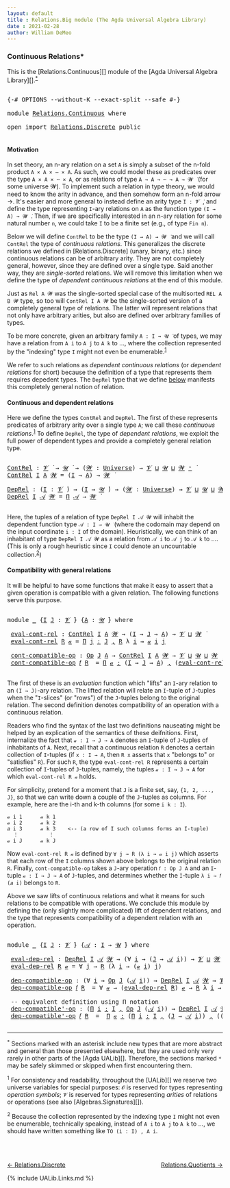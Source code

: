 ```yaml
---
layout: default
title : Relations.Big module (The Agda Universal Algebra Library)
date : 2021-02-28
author: William DeMeo
---
```


### <a id="continuous-relations">Continuous Relations*</a>

This is the [Relations.Continuous][] module of the [Agda Universal Algebra Library][].<sup>[*](Relations.Continuous.html#fn0)</sup>

<pre class="Agda">

<a id="339" class="Symbol">{-#</a> <a id="343" class="Keyword">OPTIONS</a> <a id="351" class="Pragma">--without-K</a> <a id="363" class="Pragma">--exact-split</a> <a id="377" class="Pragma">--safe</a> <a id="384" class="Symbol">#-}</a>

<a id="389" class="Keyword">module</a> <a id="396" href="Relations.Continuous.html" class="Module">Relations.Continuous</a> <a id="417" class="Keyword">where</a>

<a id="424" class="Keyword">open</a> <a id="429" class="Keyword">import</a> <a id="436" href="Relations.Discrete.html" class="Module">Relations.Discrete</a> <a id="455" class="Keyword">public</a>

</pre>

#### <a id="motivation">Motivation</a>
In set theory, an n-ary relation on a set `A` is simply a subset of the n-fold product `A × A × ⋯ × A`.  As such, we could model these as predicates over the type `A × A × ⋯ × A`, or as relations of type `A → A → ⋯ → A → 𝓦 ̇` (for some universe 𝓦).  To implement such a relation in type theory, we would need to know the arity in advance, and then somehow form an n-fold arrow →.  It's easier and more general to instead define an arity type `I : 𝓥 ̇`, and define the type representing `I`-ary relations on `A` as the function type `(I → A) → 𝓦 ̇`.  Then, if we are specifically interested in an n-ary relation for some natural number `n`, we could take `I` to be a finite set (e.g., of type `Fin n`).

Below we will define `ContRel` to be the type `(I → A) → 𝓦 ̇` and we will call `ContRel` the type of *continuous relations*.  This generalizes the discrete relations we defined in [Relations.Discrete] (unary, binary, etc.) since continuous relations can be of arbitrary arity.  They are not completely general, however, since they are defined over a single type. Said another way, they are *single-sorted* relations. We will remove this limitation when we define the type of *dependent continuous relations* at the end of this module.

Just as `Rel A 𝓦` was the single-sorted special case of the multisorted `REL A B 𝓦` type, so too will `ContRel I A 𝓦` be the single-sorted version of a completely general type of relations. The latter will represent relations that not only have arbitrary arities, but also are defined over arbitrary families of types.

To be more concrete, given an arbitrary family `A : I → 𝓤 ̇` of types, we may have a relation from `A i` to `A j` to `A k` to …, where the collection represented by the "indexing" type `I` might not even be enumerable.<sup>[1](Relations.Continuous.html#fn1)</sup>

We refer to such relations as *dependent continuous relations* (or *dependent relations* for short) because the definition of a type that represents them requires depedent types.  The `DepRel` type that we define [below](Relations.Continuous.html#dependent-relations) manifests this completely general notion of relation.



#### <a id="continuous-and-dependent-relations">Continuous and dependent relations</a>

Here we define the types `ContRel` and `DepRel`. The first of these represents predicates of arbitrary arity over a single type `A`; we call these *continuous relations*.<sup>[1](Relations.Continuous.html#fn1)</sup>
To define `DepRel`, the type of *dependent relations*, we exploit the full power of dependent types and provide a completely general relation type.

<pre class="Agda">

<a id="ContRel"></a><a id="3130" href="Relations.Continuous.html#3130" class="Function">ContRel</a> <a id="3138" class="Symbol">:</a> <a id="3140" href="Universes.html#262" class="Generalizable">𝓥</a> <a id="3142" href="Universes.html#403" class="Function Operator">̇</a> <a id="3144" class="Symbol">→</a> <a id="3146" href="Universes.html#260" class="Generalizable">𝓤</a> <a id="3148" href="Universes.html#403" class="Function Operator">̇</a> <a id="3150" class="Symbol">→</a> <a id="3152" class="Symbol">(</a><a id="3153" href="Relations.Continuous.html#3153" class="Bound">𝓦</a> <a id="3155" class="Symbol">:</a> <a id="3157" href="Agda.Primitive.html#597" class="Postulate">Universe</a><a id="3165" class="Symbol">)</a> <a id="3167" class="Symbol">→</a> <a id="3169" href="Universes.html#262" class="Generalizable">𝓥</a> <a id="3171" href="Agda.Primitive.html#810" class="Primitive Operator">⊔</a> <a id="3173" href="Universes.html#260" class="Generalizable">𝓤</a> <a id="3175" href="Agda.Primitive.html#810" class="Primitive Operator">⊔</a> <a id="3177" href="Relations.Continuous.html#3153" class="Bound">𝓦</a> <a id="3179" href="Agda.Primitive.html#780" class="Primitive Operator">⁺</a> <a id="3181" href="Universes.html#403" class="Function Operator">̇</a>
<a id="3183" href="Relations.Continuous.html#3130" class="Function">ContRel</a> <a id="3191" href="Relations.Continuous.html#3191" class="Bound">I</a> <a id="3193" href="Relations.Continuous.html#3193" class="Bound">A</a> <a id="3195" href="Relations.Continuous.html#3195" class="Bound">𝓦</a> <a id="3197" class="Symbol">=</a> <a id="3199" class="Symbol">(</a><a id="3200" href="Relations.Continuous.html#3191" class="Bound">I</a> <a id="3202" class="Symbol">→</a> <a id="3204" href="Relations.Continuous.html#3193" class="Bound">A</a><a id="3205" class="Symbol">)</a> <a id="3207" class="Symbol">→</a> <a id="3209" href="Relations.Continuous.html#3195" class="Bound">𝓦</a> <a id="3211" href="Universes.html#403" class="Function Operator">̇</a>

<a id="DepRel"></a><a id="3214" href="Relations.Continuous.html#3214" class="Function">DepRel</a> <a id="3221" class="Symbol">:</a> <a id="3223" class="Symbol">(</a><a id="3224" href="Relations.Continuous.html#3224" class="Bound">I</a> <a id="3226" class="Symbol">:</a> <a id="3228" href="Universes.html#262" class="Generalizable">𝓥</a> <a id="3230" href="Universes.html#403" class="Function Operator">̇</a><a id="3231" class="Symbol">)</a> <a id="3233" class="Symbol">→</a> <a id="3235" class="Symbol">(</a><a id="3236" href="Relations.Continuous.html#3224" class="Bound">I</a> <a id="3238" class="Symbol">→</a> <a id="3240" href="Universes.html#260" class="Generalizable">𝓤</a> <a id="3242" href="Universes.html#403" class="Function Operator">̇</a><a id="3243" class="Symbol">)</a> <a id="3245" class="Symbol">→</a> <a id="3247" class="Symbol">(</a><a id="3248" href="Relations.Continuous.html#3248" class="Bound">𝓦</a> <a id="3250" class="Symbol">:</a> <a id="3252" href="Agda.Primitive.html#597" class="Postulate">Universe</a><a id="3260" class="Symbol">)</a> <a id="3262" class="Symbol">→</a> <a id="3264" href="Universes.html#262" class="Generalizable">𝓥</a> <a id="3266" href="Agda.Primitive.html#810" class="Primitive Operator">⊔</a> <a id="3268" href="Universes.html#260" class="Generalizable">𝓤</a> <a id="3270" href="Agda.Primitive.html#810" class="Primitive Operator">⊔</a> <a id="3272" href="Relations.Continuous.html#3248" class="Bound">𝓦</a> <a id="3274" href="Agda.Primitive.html#780" class="Primitive Operator">⁺</a> <a id="3276" href="Universes.html#403" class="Function Operator">̇</a>
<a id="3278" href="Relations.Continuous.html#3214" class="Function">DepRel</a> <a id="3285" href="Relations.Continuous.html#3285" class="Bound">I</a> <a id="3287" href="Relations.Continuous.html#3287" class="Bound">𝒜</a> <a id="3289" href="Relations.Continuous.html#3289" class="Bound">𝓦</a> <a id="3291" class="Symbol">=</a> <a id="3293" href="MGS-MLTT.html#3562" class="Function">Π</a> <a id="3295" href="Relations.Continuous.html#3287" class="Bound">𝒜</a> <a id="3297" class="Symbol">→</a> <a id="3299" href="Relations.Continuous.html#3289" class="Bound">𝓦</a> <a id="3301" href="Universes.html#403" class="Function Operator">̇</a>

</pre>

Here, the tuples of a relation of type `DepRel I 𝒜 𝓦` will inhabit the dependent function type `𝒜 : I → 𝓤 ̇` (where the codomain may depend on the input coordinate `i : I` of the domain). Heuristically, we can think of an inhabitant of type `DepRel I 𝒜 𝓦` as a relation from `𝒜 i` to `𝒜 j` to `𝒜 k` to …. (This is only a rough heuristic since `I` could denote an uncountable collection.<sup>[2](Relations.Continuous.html#fn2)</sup>)





#### <a id="compatibility-with-general-relations">Compatibility with general relations</a>

It will be helpful to have some functions that make it easy to assert that a given operation is compatible with a given relation.  The following functions serve this purpose.

<pre class="Agda">

<a id="4036" class="Keyword">module</a> <a id="4043" href="Relations.Continuous.html#4043" class="Module">_</a> <a id="4045" class="Symbol">{</a><a id="4046" href="Relations.Continuous.html#4046" class="Bound">I</a> <a id="4048" href="Relations.Continuous.html#4048" class="Bound">J</a> <a id="4050" class="Symbol">:</a> <a id="4052" href="Universes.html#262" class="Generalizable">𝓥</a> <a id="4054" href="Universes.html#403" class="Function Operator">̇</a><a id="4055" class="Symbol">}</a> <a id="4057" class="Symbol">{</a><a id="4058" href="Relations.Continuous.html#4058" class="Bound">A</a> <a id="4060" class="Symbol">:</a> <a id="4062" href="Universes.html#260" class="Generalizable">𝓤</a> <a id="4064" href="Universes.html#403" class="Function Operator">̇</a><a id="4065" class="Symbol">}</a> <a id="4067" class="Keyword">where</a>

 <a id="4075" href="Relations.Continuous.html#4075" class="Function">eval-cont-rel</a> <a id="4089" class="Symbol">:</a> <a id="4091" href="Relations.Continuous.html#3130" class="Function">ContRel</a> <a id="4099" href="Relations.Continuous.html#4046" class="Bound">I</a> <a id="4101" href="Relations.Continuous.html#4058" class="Bound">A</a> <a id="4103" href="Universes.html#264" class="Generalizable">𝓦</a> <a id="4105" class="Symbol">→</a> <a id="4107" class="Symbol">(</a><a id="4108" href="Relations.Continuous.html#4046" class="Bound">I</a> <a id="4110" class="Symbol">→</a> <a id="4112" href="Relations.Continuous.html#4048" class="Bound">J</a> <a id="4114" class="Symbol">→</a> <a id="4116" href="Relations.Continuous.html#4058" class="Bound">A</a><a id="4117" class="Symbol">)</a> <a id="4119" class="Symbol">→</a> <a id="4121" href="Relations.Continuous.html#4052" class="Bound">𝓥</a> <a id="4123" href="Agda.Primitive.html#810" class="Primitive Operator">⊔</a> <a id="4125" href="Universes.html#264" class="Generalizable">𝓦</a> <a id="4127" href="Universes.html#403" class="Function Operator">̇</a>
 <a id="4130" href="Relations.Continuous.html#4075" class="Function">eval-cont-rel</a> <a id="4144" href="Relations.Continuous.html#4144" class="Bound">R</a> <a id="4146" href="Relations.Continuous.html#4146" class="Bound">𝒶</a> <a id="4148" class="Symbol">=</a> <a id="4150" href="MGS-MLTT.html#3635" class="Function">Π</a> <a id="4152" href="Relations.Continuous.html#4152" class="Bound">j</a> <a id="4154" href="MGS-MLTT.html#3635" class="Function">꞉</a> <a id="4156" href="Relations.Continuous.html#4048" class="Bound">J</a> <a id="4158" href="MGS-MLTT.html#3635" class="Function">,</a> <a id="4160" href="Relations.Continuous.html#4144" class="Bound">R</a> <a id="4162" class="Symbol">λ</a> <a id="4164" href="Relations.Continuous.html#4164" class="Bound">i</a> <a id="4166" class="Symbol">→</a> <a id="4168" href="Relations.Continuous.html#4146" class="Bound">𝒶</a> <a id="4170" href="Relations.Continuous.html#4164" class="Bound">i</a> <a id="4172" href="Relations.Continuous.html#4152" class="Bound">j</a>

 <a id="4176" href="Relations.Continuous.html#4176" class="Function">cont-compatible-op</a> <a id="4195" class="Symbol">:</a> <a id="4197" href="Relations.Discrete.html#7323" class="Function">Op</a> <a id="4200" href="Relations.Continuous.html#4048" class="Bound">J</a> <a id="4202" href="Relations.Continuous.html#4058" class="Bound">A</a> <a id="4204" class="Symbol">→</a> <a id="4206" href="Relations.Continuous.html#3130" class="Function">ContRel</a> <a id="4214" href="Relations.Continuous.html#4046" class="Bound">I</a> <a id="4216" href="Relations.Continuous.html#4058" class="Bound">A</a> <a id="4218" href="Universes.html#264" class="Generalizable">𝓦</a> <a id="4220" class="Symbol">→</a> <a id="4222" href="Relations.Continuous.html#4052" class="Bound">𝓥</a> <a id="4224" href="Agda.Primitive.html#810" class="Primitive Operator">⊔</a> <a id="4226" href="Relations.Continuous.html#4062" class="Bound">𝓤</a> <a id="4228" href="Agda.Primitive.html#810" class="Primitive Operator">⊔</a> <a id="4230" href="Universes.html#264" class="Generalizable">𝓦</a> <a id="4232" href="Universes.html#403" class="Function Operator">̇</a>
 <a id="4235" href="Relations.Continuous.html#4176" class="Function">cont-compatible-op</a> <a id="4254" href="Relations.Continuous.html#4254" class="Bound">𝑓</a> <a id="4256" href="Relations.Continuous.html#4256" class="Bound">R</a>  <a id="4259" class="Symbol">=</a> <a id="4261" href="MGS-MLTT.html#3635" class="Function">Π</a> <a id="4263" href="Relations.Continuous.html#4263" class="Bound">𝒶</a> <a id="4265" href="MGS-MLTT.html#3635" class="Function">꞉</a> <a id="4267" class="Symbol">(</a><a id="4268" href="Relations.Continuous.html#4046" class="Bound">I</a> <a id="4270" class="Symbol">→</a> <a id="4272" href="Relations.Continuous.html#4048" class="Bound">J</a> <a id="4274" class="Symbol">→</a> <a id="4276" href="Relations.Continuous.html#4058" class="Bound">A</a><a id="4277" class="Symbol">)</a> <a id="4279" href="MGS-MLTT.html#3635" class="Function">,</a> <a id="4281" class="Symbol">(</a><a id="4282" href="Relations.Continuous.html#4075" class="Function">eval-cont-rel</a> <a id="4296" href="Relations.Continuous.html#4256" class="Bound">R</a> <a id="4298" href="Relations.Continuous.html#4263" class="Bound">𝒶</a> <a id="4300" class="Symbol">→</a> <a id="4302" href="Relations.Continuous.html#4256" class="Bound">R</a> <a id="4304" class="Symbol">λ</a> <a id="4306" href="Relations.Continuous.html#4306" class="Bound">i</a> <a id="4308" class="Symbol">→</a> <a id="4310" class="Symbol">(</a><a id="4311" href="Relations.Continuous.html#4254" class="Bound">𝑓</a> <a id="4313" class="Symbol">(</a><a id="4314" href="Relations.Continuous.html#4263" class="Bound">𝒶</a> <a id="4316" href="Relations.Continuous.html#4306" class="Bound">i</a><a id="4317" class="Symbol">)))</a>

</pre>

The first of these is an *evaluation* function which "lifts" an `I`-ary relation to an `(I → J)`-ary relation. The lifted relation will relate an `I`-tuple of `J`-tuples when the "`I`-slices" (or "rows") of the `J`-tuples belong to the original relation. The second definition denotes compatibility of an operation with a continuous relation.

Readers who find the syntax of the last two definitions nauseating might be helped by an explication of the semantics of these deifnitions. First, internalize the fact that `𝒶 : I → J → A` denotes an `I`-tuple of `J`-tuples of inhabitants of `A`. Next, recall that a continuous relation `R` denotes a certain collection of `I`-tuples (if `x : I → A`, then `R x` asserts that `x` "belongs to" or "satisfies" `R`).  For such `R`, the type `eval-cont-rel R` represents a certain collection of `I`-tuples of `J`-tuples, namely, the tuples `𝒶 : I → J → A` for which `eval-cont-rel R 𝒶` holds.

For simplicity, pretend for a moment that `J` is a finite set, say, `{1, 2, ..., J}`, so that we can write down a couple of the `J`-tuples as columns. For example, here are the i-th and k-th columns (for some `i k : I`).

```
𝒶 i 1      𝒶 k 1
𝒶 i 2      𝒶 k 2
𝑎 i 3      𝒶 k 3    <-- (a row of I such columns forms an I-tuple)
  ⋮          ⋮
𝒶 i J      𝒶 k J
```

Now `eval-cont-rel R 𝒶` is defined by `∀ j → R (λ i → 𝒶 i j)` which asserts that each row of the `I` columns shown above belongs to the original relation `R`. Finally, `cont-compatible-op` takes a `J`-ary operation `𝑓 : Op J A` and an `I`-tuple `𝒶 : I → J → A` of `J`-tuples, and determines whether the `I`-tuple `λ i → 𝑓 (𝑎 i)` belongs to `R`.


Above we saw lifts of continuous relations and what it means for such relations to be compatible with operations. We conclude this module by defining the (only slightly more complicated) lift of dependent relations, and the type that represents compatibility of a dependent relation with an operation.

<pre class="Agda">

<a id="6295" class="Keyword">module</a> <a id="6302" href="Relations.Continuous.html#6302" class="Module">_</a> <a id="6304" class="Symbol">{</a><a id="6305" href="Relations.Continuous.html#6305" class="Bound">I</a> <a id="6307" href="Relations.Continuous.html#6307" class="Bound">J</a> <a id="6309" class="Symbol">:</a> <a id="6311" href="Universes.html#262" class="Generalizable">𝓥</a> <a id="6313" href="Universes.html#403" class="Function Operator">̇</a><a id="6314" class="Symbol">}</a> <a id="6316" class="Symbol">{</a><a id="6317" href="Relations.Continuous.html#6317" class="Bound">𝒜</a> <a id="6319" class="Symbol">:</a> <a id="6321" href="Relations.Continuous.html#6305" class="Bound">I</a> <a id="6323" class="Symbol">→</a> <a id="6325" href="Universes.html#260" class="Generalizable">𝓤</a> <a id="6327" href="Universes.html#403" class="Function Operator">̇</a><a id="6328" class="Symbol">}</a> <a id="6330" class="Keyword">where</a>

 <a id="6338" href="Relations.Continuous.html#6338" class="Function">eval-dep-rel</a> <a id="6351" class="Symbol">:</a> <a id="6353" href="Relations.Continuous.html#3214" class="Function">DepRel</a> <a id="6360" href="Relations.Continuous.html#6305" class="Bound">I</a> <a id="6362" href="Relations.Continuous.html#6317" class="Bound">𝒜</a> <a id="6364" href="Universes.html#264" class="Generalizable">𝓦</a> <a id="6366" class="Symbol">→</a> <a id="6368" class="Symbol">(∀</a> <a id="6371" href="Relations.Continuous.html#6371" class="Bound">i</a> <a id="6373" class="Symbol">→</a> <a id="6375" class="Symbol">(</a><a id="6376" href="Relations.Continuous.html#6307" class="Bound">J</a> <a id="6378" class="Symbol">→</a> <a id="6380" href="Relations.Continuous.html#6317" class="Bound">𝒜</a> <a id="6382" href="Relations.Continuous.html#6371" class="Bound">i</a><a id="6383" class="Symbol">))</a> <a id="6386" class="Symbol">→</a> <a id="6388" href="Relations.Continuous.html#6311" class="Bound">𝓥</a> <a id="6390" href="Agda.Primitive.html#810" class="Primitive Operator">⊔</a> <a id="6392" href="Universes.html#264" class="Generalizable">𝓦</a> <a id="6394" href="Universes.html#403" class="Function Operator">̇</a>
 <a id="6397" href="Relations.Continuous.html#6338" class="Function">eval-dep-rel</a> <a id="6410" href="Relations.Continuous.html#6410" class="Bound">R</a> <a id="6412" href="Relations.Continuous.html#6412" class="Bound">𝒶</a> <a id="6414" class="Symbol">=</a> <a id="6416" class="Symbol">∀</a> <a id="6418" href="Relations.Continuous.html#6418" class="Bound">j</a> <a id="6420" class="Symbol">→</a> <a id="6422" href="Relations.Continuous.html#6410" class="Bound">R</a> <a id="6424" class="Symbol">(λ</a> <a id="6427" href="Relations.Continuous.html#6427" class="Bound">i</a> <a id="6429" class="Symbol">→</a> <a id="6431" class="Symbol">(</a><a id="6432" href="Relations.Continuous.html#6412" class="Bound">𝒶</a> <a id="6434" href="Relations.Continuous.html#6427" class="Bound">i</a><a id="6435" class="Symbol">)</a> <a id="6437" href="Relations.Continuous.html#6418" class="Bound">j</a><a id="6438" class="Symbol">)</a>

 <a id="6442" href="Relations.Continuous.html#6442" class="Function">dep-compatible-op</a> <a id="6460" class="Symbol">:</a> <a id="6462" class="Symbol">(∀</a> <a id="6465" href="Relations.Continuous.html#6465" class="Bound">i</a> <a id="6467" class="Symbol">→</a> <a id="6469" href="Relations.Discrete.html#7323" class="Function">Op</a> <a id="6472" href="Relations.Continuous.html#6307" class="Bound">J</a> <a id="6474" class="Symbol">(</a><a id="6475" href="Relations.Continuous.html#6317" class="Bound">𝒜</a> <a id="6477" href="Relations.Continuous.html#6465" class="Bound">i</a><a id="6478" class="Symbol">))</a> <a id="6481" class="Symbol">→</a> <a id="6483" href="Relations.Continuous.html#3214" class="Function">DepRel</a> <a id="6490" href="Relations.Continuous.html#6305" class="Bound">I</a> <a id="6492" href="Relations.Continuous.html#6317" class="Bound">𝒜</a> <a id="6494" href="Universes.html#264" class="Generalizable">𝓦</a> <a id="6496" class="Symbol">→</a> <a id="6498" href="Relations.Continuous.html#6311" class="Bound">𝓥</a> <a id="6500" href="Agda.Primitive.html#810" class="Primitive Operator">⊔</a> <a id="6502" href="Relations.Continuous.html#6325" class="Bound">𝓤</a> <a id="6504" href="Agda.Primitive.html#810" class="Primitive Operator">⊔</a> <a id="6506" href="Universes.html#264" class="Generalizable">𝓦</a> <a id="6508" href="Universes.html#403" class="Function Operator">̇</a>
 <a id="6511" href="Relations.Continuous.html#6442" class="Function">dep-compatible-op</a> <a id="6529" href="Relations.Continuous.html#6529" class="Bound">𝑓</a> <a id="6531" href="Relations.Continuous.html#6531" class="Bound">R</a>  <a id="6534" class="Symbol">=</a> <a id="6536" class="Symbol">∀</a> <a id="6538" href="Relations.Continuous.html#6538" class="Bound">𝒶</a> <a id="6540" class="Symbol">→</a> <a id="6542" class="Symbol">(</a><a id="6543" href="Relations.Continuous.html#6338" class="Function">eval-dep-rel</a> <a id="6556" href="Relations.Continuous.html#6531" class="Bound">R</a><a id="6557" class="Symbol">)</a> <a id="6559" href="Relations.Continuous.html#6538" class="Bound">𝒶</a> <a id="6561" class="Symbol">→</a> <a id="6563" href="Relations.Continuous.html#6531" class="Bound">R</a> <a id="6565" class="Symbol">λ</a> <a id="6567" href="Relations.Continuous.html#6567" class="Bound">i</a> <a id="6569" class="Symbol">→</a> <a id="6571" class="Symbol">(</a><a id="6572" href="Relations.Continuous.html#6529" class="Bound">𝑓</a> <a id="6574" href="Relations.Continuous.html#6567" class="Bound">i</a><a id="6575" class="Symbol">)(</a><a id="6577" href="Relations.Continuous.html#6538" class="Bound">𝒶</a> <a id="6579" href="Relations.Continuous.html#6567" class="Bound">i</a><a id="6580" class="Symbol">)</a>

 <a id="6584" class="Comment">-- equivalent definition using Π notation</a>
 <a id="6627" href="Relations.Continuous.html#6627" class="Function">dep-compatible&#39;-op</a> <a id="6646" class="Symbol">:</a> <a id="6648" class="Symbol">(</a><a id="6649" href="MGS-MLTT.html#3635" class="Function">Π</a> <a id="6651" href="Relations.Continuous.html#6651" class="Bound">i</a> <a id="6653" href="MGS-MLTT.html#3635" class="Function">꞉</a> <a id="6655" href="Relations.Continuous.html#6305" class="Bound">I</a> <a id="6657" href="MGS-MLTT.html#3635" class="Function">,</a> <a id="6659" href="Relations.Discrete.html#7323" class="Function">Op</a> <a id="6662" href="Relations.Continuous.html#6307" class="Bound">J</a> <a id="6664" class="Symbol">(</a><a id="6665" href="Relations.Continuous.html#6317" class="Bound">𝒜</a> <a id="6667" href="Relations.Continuous.html#6651" class="Bound">i</a><a id="6668" class="Symbol">))</a> <a id="6671" class="Symbol">→</a> <a id="6673" href="Relations.Continuous.html#3214" class="Function">DepRel</a> <a id="6680" href="Relations.Continuous.html#6305" class="Bound">I</a> <a id="6682" href="Relations.Continuous.html#6317" class="Bound">𝒜</a> <a id="6684" href="Universes.html#264" class="Generalizable">𝓦</a> <a id="6686" class="Symbol">→</a> <a id="6688" href="Relations.Continuous.html#6311" class="Bound">𝓥</a> <a id="6690" href="Agda.Primitive.html#810" class="Primitive Operator">⊔</a> <a id="6692" href="Relations.Continuous.html#6325" class="Bound">𝓤</a> <a id="6694" href="Agda.Primitive.html#810" class="Primitive Operator">⊔</a> <a id="6696" href="Universes.html#264" class="Generalizable">𝓦</a> <a id="6698" href="Universes.html#403" class="Function Operator">̇</a>
 <a id="6701" href="Relations.Continuous.html#6627" class="Function">dep-compatible&#39;-op</a> <a id="6720" href="Relations.Continuous.html#6720" class="Bound">𝑓</a> <a id="6722" href="Relations.Continuous.html#6722" class="Bound">R</a>  <a id="6725" class="Symbol">=</a>  <a id="6728" href="MGS-MLTT.html#3635" class="Function">Π</a> <a id="6730" href="Relations.Continuous.html#6730" class="Bound">𝒶</a> <a id="6732" href="MGS-MLTT.html#3635" class="Function">꞉</a> <a id="6734" class="Symbol">(</a><a id="6735" href="MGS-MLTT.html#3635" class="Function">Π</a> <a id="6737" href="Relations.Continuous.html#6737" class="Bound">i</a> <a id="6739" href="MGS-MLTT.html#3635" class="Function">꞉</a> <a id="6741" href="Relations.Continuous.html#6305" class="Bound">I</a> <a id="6743" href="MGS-MLTT.html#3635" class="Function">,</a> <a id="6745" class="Symbol">(</a><a id="6746" href="Relations.Continuous.html#6307" class="Bound">J</a> <a id="6748" class="Symbol">→</a> <a id="6750" href="Relations.Continuous.html#6317" class="Bound">𝒜</a> <a id="6752" href="Relations.Continuous.html#6737" class="Bound">i</a><a id="6753" class="Symbol">))</a> <a id="6756" href="MGS-MLTT.html#3635" class="Function">,</a> <a id="6758" class="Symbol">((</a><a id="6760" href="Relations.Continuous.html#6338" class="Function">eval-dep-rel</a> <a id="6773" href="Relations.Continuous.html#6722" class="Bound">R</a><a id="6774" class="Symbol">)</a> <a id="6776" href="Relations.Continuous.html#6730" class="Bound">𝒶</a> <a id="6778" class="Symbol">→</a> <a id="6780" href="Relations.Continuous.html#6722" class="Bound">R</a> <a id="6782" class="Symbol">λ</a> <a id="6784" href="Relations.Continuous.html#6784" class="Bound">i</a> <a id="6786" class="Symbol">→</a> <a id="6788" class="Symbol">(</a><a id="6789" href="Relations.Continuous.html#6720" class="Bound">𝑓</a> <a id="6791" href="Relations.Continuous.html#6784" class="Bound">i</a><a id="6792" class="Symbol">)(</a><a id="6794" href="Relations.Continuous.html#6730" class="Bound">𝒶</a> <a id="6796" href="Relations.Continuous.html#6784" class="Bound">i</a><a id="6797" class="Symbol">))</a>

</pre>

<!-- In the definition of `dep-compatible`, we let Agda infer the type of `𝒶`, which is `Π i ꞉ I , (J → 𝒜 i)` in this case. -->


--------------------------------------

<sup>*</sup><span class="footnote" id="fn0"> Sections marked with an asterisk include new types that are more abstract and general than those presented elsewhere, but they are used only very rarely in other parts of the [Agda UALib][]. Therefore, the sections marked `*` may be safely skimmed or skipped when first encountering them.</span>

<sup>1</sup><span class="footnote" id="fn1"> For consistency and readability, throughout the [UALib][] we reserve two universe variables for special purposes: `𝓞` is reserved for types representing *operation symbols*; `𝓥` is reserved for types representing *arities* of relations or operations (see also [Algebras.Signatures][]).</span>

<sup>2</sup><span class="footnote" id="fn2"> Because the collection represented by the indexing type `I` might not even be enumerable, technically speaking, instead of `A i` to `A j` to `A k` to ..., we should have written something like `TO (i : I) , A i`.</span>

<br>
<br>

[← Relations.Discrete](Relations.Discrete.html)
<span style="float:right;">[Relations.Quotients →](Relations.Quotients.html)</span>

{% include UALib.Links.md %}



<!--

UNNECESSARY.  The ∈ and ⊆  relations defined for Pred are polymorphic and they work just fine
for the general relation types.



Just as we did for unary predicates, we can define inclusion relations for our new general relation types.

_∈C_ : {I : 𝓥 ̇}{A : 𝓤 ̇} → (I → A) → ContRel I A 𝓦 → 𝓦 ̇
x ∈C R = R x

_⊆C_ : {I : 𝓥 ̇}{A : 𝓤 ̇ } → ContRel I A 𝓦 → ContRel I A 𝓩 → 𝓥 ⊔ 𝓤 ⊔ 𝓦 ⊔ 𝓩 ̇
P ⊆C Q = ∀ {x} → x ∈C P → x ∈C Q

_∈D_ : {I : 𝓥 ̇}{𝒜 : I → 𝓤 ̇} → Π 𝒜 → DepRel I 𝒜 𝓦 → 𝓦 ̇
x ∈D R = R x

_⊆D_ : {I : 𝓥 ̇}{𝒜 : I → 𝓤 ̇ } → DepRel I 𝒜 𝓦 → DepRel I 𝒜 𝓩 → 𝓥 ⊔ 𝓤 ⊔ 𝓦 ⊔ 𝓩 ̇
P ⊆D Q = ∀ {x} → x ∈D P → x ∈D Q

infix 4 _⊆C_ _⊆D_

-->
